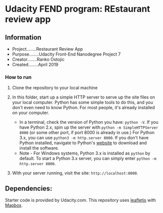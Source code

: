 # Udacity FEND program: REstaurant review app

## Information

* Project........Restaurant Review App 
* Purpose........Udacity Front-End Nanodegree Project 7
* Creator........Ranko Ostojic
* Created........April 2019

### How to run

1. Clone the repository to your local machine

2. In this folder, start up a simple HTTP server to serve up the site files on your local computer. Python has some simple tools to do this, and you don't even need to know Python. For most people, it's already installed on your computer.

    * In a terminal, check the version of Python you have: `python -V`. If you have Python 2.x, spin up the server with `python -m SimpleHTTPServer 8000` (or some other port, if port 8000 is already in use.) For Python 3.x, you can use `python3 -m http.server 8000`. If you don't have Python installed, navigate to Python's [website](https://www.python.org/) to download and install the software.
   * Note -  For Windows systems, Python 3.x is installed as `python` by default. To start a Python 3.x server, you can simply enter `python -m http.server 8000`.
3. With your server running, visit the site: `http://localhost:8000`.

## Dependencies:

Starter code is provided by Udacity.com. This repository uses [leafletjs](https://leafletjs.com/) with [Mapbox](https://www.mapbox.com/).